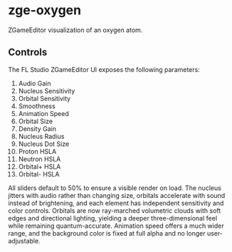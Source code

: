 # zge-oxygen
ZGameEditor visualization of an oxygen atom.

## Controls
The FL Studio ZGameEditor UI exposes the following parameters:

1. Audio Gain
2. Nucleus Sensitivity
3. Orbital Sensitivity
4. Smoothness
5. Animation Speed
6. Orbital Size
7. Density Gain
8. Nucleus Radius
9. Nucleus Dot Size
10. Proton HSLA
11. Neutron HSLA
12. Orbital+ HSLA
13. Orbital- HSLA

All sliders default to 50% to ensure a visible render on load. The nucleus jitters with audio rather than changing size,
orbitals accelerate with sound instead of brightening, and each element has independent sensitivity and color controls.
Orbitals are now ray-marched volumetric clouds with soft edges and directional lighting, yielding a deeper three-dimensional
feel while remaining quantum-accurate. Animation speed offers a much wider range, and the background color is fixed at full
alpha and no longer user-adjustable.
